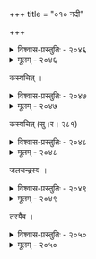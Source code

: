 +++
title = "०१० नदी"

+++



<details><summary>विश्वास-प्रस्तुतिः - २०४६</summary>

भान्त्य् एताः शैवलिन्यो वनमहिषखुरक्षुण्णपाठीनपृष्ठ  
ग्रासव्यग्रोद्रवृन्दप्रविरलचरणन्यासमुद्राङ्कपङ्काः ।  
निःशङ्कोद्भ्रान्तकङ्कत्रसदुरगवधूसम्भ्रमोत्फालमूर्च्छद्  
भेकार्तस्वानदीर्घीकृतरवविरसत्कीचकग्रन्थिरन्ध्राः ॥२०४६॥
</details>

<details><summary>मूलम् - २०४६</summary>

भान्त्य् एताः शैवलिन्यो वनमहिषखुरक्षुण्णपाठीनपृष्ठ  
ग्रासव्यग्रोद्रवृन्दप्रविरलचरणन्यासमुद्राङ्कपङ्काः ।  
निःशङ्कोद्भ्रान्तकङ्कत्रसदुरगवधूसम्भ्रमोत्फालमूर्च्छद्  
भेकार्तस्वानदीर्घीकृतरवविरसत्कीचकग्रन्थिरन्ध्राः ॥२०४६॥
</details>


कस्यचित् ।  



<details><summary>विश्वास-प्रस्तुतिः - २०४७</summary>

व्यक्तव्याघ्रपदाङ्कपङ्क्तिनिचितोन्मुद्रार्द्रपङ्कोदरास्  
तोयोत्तीर्णनिवृत्तनक्रजठरक्षुण्णस्थलीबालुकाः ।  
सान्द्रस्थूलनलोपरोधविषमाः शङ्क्यावताराः पुरः  
सन्त्रासं जनयन्ति कुञ्जसरितः काचाभह्नीलोदकाः ॥२०४७॥
</details>

<details><summary>मूलम् - २०४७</summary>

व्यक्तव्याघ्रपदाङ्कपङ्क्तिनिचितोन्मुद्रार्द्रपङ्कोदरास्  
तोयोत्तीर्णनिवृत्तनक्रजठरक्षुण्णस्थलीबालुकाः ।  
सान्द्रस्थूलनलोपरोधविषमाः शङ्क्यावताराः पुरः  
सन्त्रासं जनयन्ति कुञ्जसरितः काचाभह्नीलोदकाः ॥२०४७॥
</details>


कस्यचित् (सु।र। २८१)  



<details><summary>विश्वास-प्रस्तुतिः - २०४८</summary>

अन्तर्मग्नकरेणवः कलभकव्यारुग्णकन्दाङ्कुरैः   
सामोदाः परितः प्रमत्तमहिषश्वासोल्लसद्वीचयः ।  
सम्मोदं जनयन्ति शैलसरितः सुच्छायकच्छस्थली  
सीमानो जलसेकशीतलशिलानिद्राणरोहिद्गणाः ॥२०४८॥
</details>

<details><summary>मूलम् - २०४८</summary>

अन्तर्मग्नकरेणवः कलभकव्यारुग्णकन्दाङ्कुरैः   
सामोदाः परितः प्रमत्तमहिषश्वासोल्लसद्वीचयः ।  
सम्मोदं जनयन्ति शैलसरितः सुच्छायकच्छस्थली  
सीमानो जलसेकशीतलशिलानिद्राणरोहिद्गणाः ॥२०४८॥
</details>


जलचन्द्रस्य ।   



<details><summary>विश्वास-प्रस्तुतिः - २०४९</summary>

जलरयदलत्कूलोत्सङ्गाः प्रलम्बिलतागृह  
स्तिमितगतिभिर् वेणीबन्धैर् विशृङ्खलवीचयः ।  
स्थपुटितशिलासोपानेषु प्रकामतरङ्गिताः   
शिखरिसरितो नेत्रानन्दं किरन्ति समन्ततः ॥२०४९॥
</details>

<details><summary>मूलम् - २०४९</summary>

जलरयदलत्कूलोत्सङ्गाः प्रलम्बिलतागृह  
स्तिमितगतिभिर् वेणीबन्धैर् विशृङ्खलवीचयः ।  
स्थपुटितशिलासोपानेषु प्रकामतरङ्गिताः   
शिखरिसरितो नेत्रानन्दं किरन्ति समन्ततः ॥२०४९॥
</details>


तस्यैव ।  



<details><summary>विश्वास-प्रस्तुतिः - २०५०</summary>

वीचीसङ्क्रमदन्तुराः कलरवैर् वाचालिताः सारसैर्  
आनन्दं जनयन्ति पूरगरिमोत्तानीभवद्बालुकाः ।  
भ्रान्तागन्तुकराजहंसपरिषत्पादाङ्कमुद्राभृतः   
प्रस्थक्ष्मारुहतल्पसुप्तकुरराः स्रोतस्वतीभूमयः ॥२०५०॥
</details>

<details><summary>मूलम् - २०५०</summary>

वीचीसङ्क्रमदन्तुराः कलरवैर् वाचालिताः सारसैर्  
आनन्दं जनयन्ति पूरगरिमोत्तानीभवद्बालुकाः ।  
भ्रान्तागन्तुकराजहंसपरिषत्पादाङ्कमुद्राभृतः   
प्रस्थक्ष्मारुहतल्पसुप्तकुरराः स्रोतस्वतीभूमयः ॥२०५०॥
</details>

